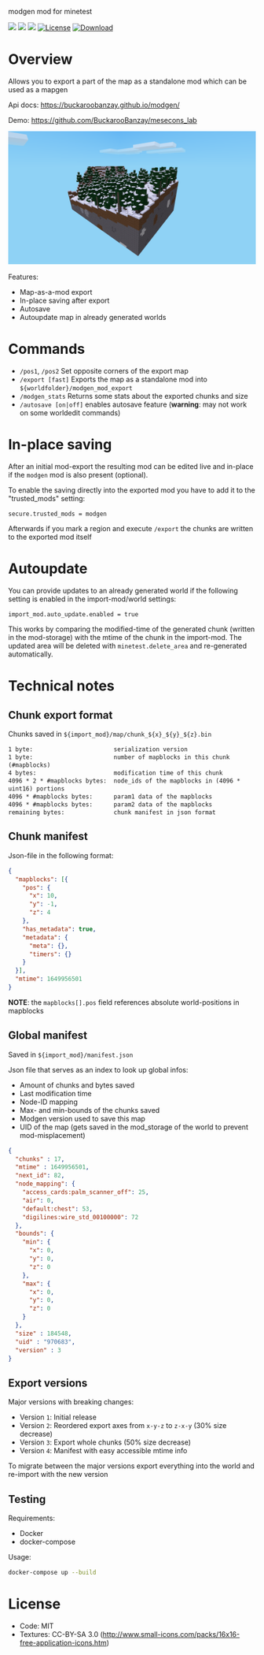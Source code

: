 modgen mod for minetest

![](https://github.com/BuckarooBanzay/modgen/workflows/luacheck/badge.svg)
![](https://github.com/BuckarooBanzay/modgen/workflows/test/badge.svg)
![](https://github.com/BuckarooBanzay/modgen/workflows/busted/badge.svg)
[![License](https://img.shields.io/badge/License-MIT%20and%20CC%20BY--SA%203.0-green.svg)](license.txt)
[![Download](https://img.shields.io/badge/Download-ContentDB-blue.svg)](https://content.minetest.net/packages/BuckarooBanzay/modgen)

# Overview

Allows you to export a part of the map as a standalone mod which can be used as a mapgen

Api docs: https://buckaroobanzay.github.io/modgen/

Demo: https://github.com/BuckarooBanzay/mesecons_lab

![Screenshot](./screenshot.png)

Features:
* Map-as-a-mod export
* In-place saving after export
* Autosave
* Autoupdate map in already generated worlds

# Commands

* `/pos1`, `/pos2` Set opposite corners of the export map
* `/export [fast]` Exports the map as a standalone mod into `${worldfolder}/modgen_mod_export`
* `/modgen_stats` Returns some stats about the exported chunks and size
* `/autosave [on|off]` enables autosave feature (**warning**: may not work on some worldedit commands)

# In-place saving

After an initial mod-export the resulting mod can be edited live and in-place
if the `modgen` mod is also present (optional).

To enable the saving directly into the exported mod you have to add it to the "trusted_mods" setting:

```
secure.trusted_mods = modgen
```

Afterwards if you mark a region and execute `/export` the chunks are written to the exported mod itself

# Autoupdate

You can provide updates to an already generated world if the following setting is
enabled in the import-mod/world settings:
```
import_mod.auto_update.enabled = true
```

This works by comparing the modified-time of the generated chunk (written in the mod-storage) with the mtime of the chunk in the import-mod.
The updated area will be deleted with `minetest.delete_area` and re-generated automatically.

# Technical notes

## Chunk export format

Chunks saved in `${import_mod}/map/chunk_${x}_${y}_${z}.bin`
```
1 byte:                       serialization version
1 byte:                       number of mapblocks in this chunk (#mapblocks)
4 bytes:                      modification time of this chunk
4096 * 2 * #mapblocks bytes:  node_ids of the mapblocks in (4096 * uint16) portions
4096 * #mapblocks bytes:      param1 data of the mapblocks
4096 * #mapblocks bytes:      param2 data of the mapblocks
remaining bytes:              chunk manifest in json format
```

## Chunk manifest

Json-file in the following format:
```json
{
  "mapblocks": [{
    "pos": {
      "x": 10,
      "y": -1,
      "z": 4
    },
    "has_metadata": true,
    "metadata": {
      "meta": {},
      "timers": {}
    }
  }],
  "mtime": 1649956501
}
```

**NOTE**: the `mapblocks[].pos` field references absolute world-positions in mapblocks

## Global manifest

Saved in `${import_mod}/manifest.json`

Json file that serves as an index to look up global infos:
* Amount of chunks and bytes saved
* Last modification time
* Node-ID mapping
* Max- and min-bounds of the chunks saved
* Modgen version used to save this map
* UID of the map (gets saved in the mod_storage of the world to prevent mod-misplacement)

```json
{
  "chunks" : 17,
  "mtime" : 1649956501,
  "next_id": 82,
  "node_mapping": {
    "access_cards:palm_scanner_off": 25,
    "air": 0,
    "default:chest": 53,
    "digilines:wire_std_00100000": 72
  },
  "bounds": {
    "min": {
      "x": 0,
      "y": 0,
      "z": 0
    },
    "max": {
      "x": 0,
      "y": 0,
      "z": 0
    }
  },
  "size" : 184548,
  "uid" : "970683",
  "version" : 3
}
```

## Export versions

Major versions with breaking changes:

* Version `1`: Initial release
* Version `2`: Reordered export axes from `x-y-z` to `z-x-y` (30% size decrease)
* Version `3`: Export whole chunks (50% size decrease)
* Version `4`: Manifest with easy accessible mtime info

To migrate between the major versions export everything into the world and re-import with the new version

## Testing

Requirements:
* Docker
* docker-compose

Usage:
```bash
docker-compose up --build
```

# License

* Code: MIT
* Textures: CC-BY-SA 3.0 (http://www.small-icons.com/packs/16x16-free-application-icons.htm)
